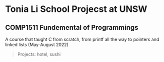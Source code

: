 # Tonia Li School Projecst at UNSW
## COMP1511 Fundemental of Programmings
A course that taught C from scratch, from printf all the way to pointers and linked lists (May-August 2022)
> Projects: hotel, sushi